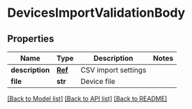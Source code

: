 # DevicesImportValidationBody

## Properties
Name | Type | Description | Notes
------------ | ------------- | ------------- | -------------
**description** | [**Ref**](Ref.md) | CSV import settings | 
**file** | **str** | Device file | 

[[Back to Model list]](../README.md#documentation-for-models) [[Back to API list]](../README.md#documentation-for-api-endpoints) [[Back to README]](../README.md)

